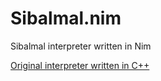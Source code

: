 # Sibalmal.nim
Sibalmal interpreter written in Nim

[Original interpreter written in C++](https://github.com/mhcoma/Sibalmal)
